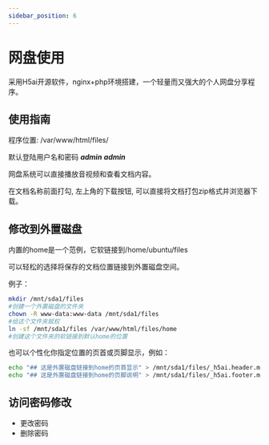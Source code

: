 ```yaml
---
sidebar_position: 6
---
```


# 网盘使用
采用H5ai开源软件，nginx+php环境搭建，一个轻量而又强大的个人网盘分享程序。

## 使用指南
程序位置: /var/www/html/files/

默认登陆用户名和密码 ***admin*** ***admin***

网盘系统可以直接播放音视频和查看文档内容。

在文档名称前面打勾, 左上角的下载按钮, 可以直接将文档打包zip格式并浏览器下载。

## 修改到外置磁盘
内置的home是一个范例，它软链接到/home/ubuntu/files

可以轻松的选择将保存的文档位置链接到外置磁盘空间。

例子：
```bash
mkdir /mnt/sda1/files
#创建一个外置磁盘的文件夹
chown -R www-data:www-data /mnt/sda1/files
#给这个文件夹赋权
ln -sf /mnt/sda1/files /var/www/html/files/home
#创建这个文件夹的软链接到默认home的位置
```

也可以个性化你指定位置的页首或页脚显示，例如：
```bash
echo "## 这是外置磁盘链接到home的页首显示" > /mnt/sda1/files/_h5ai.header.md
echo "## 这是外置磁盘链接到home的页脚说明" > /mnt/sda1/files/_h5ai.footer.md
```

## 访问密码修改
- 更改密码
- 删除密码

